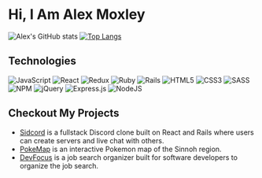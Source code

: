 # Hi, I Am Alex Moxley

![Alex's GitHub stats](https://github-readme-stats.vercel.app/api?username=amoxley-dev&theme=radical&show_icons=true)
[![Top Langs](https://github-readme-stats.vercel.app/api/top-langs/?username=amoxley-dev&layout=compact)](https://github.com/anuraghazra/github-readme-stats)

## Technologies

![JavaScript](https://img.shields.io/badge/javascript-%23323330.svg?style=for-the-badge&logo=javascript&logoColor=%23F7DF1E)
![React](https://img.shields.io/badge/react-%2320232a.svg?style=for-the-badge&logo=react&logoColor=%2361DAFB)
![Redux](https://img.shields.io/badge/redux-%23593d88.svg?style=for-the-badge&logo=redux&logoColor=white)
![Ruby](https://img.shields.io/badge/ruby-%23CC342D.svg?style=for-the-badge&logo=ruby&logoColor=white)
![Rails](https://img.shields.io/badge/rails-%23CC0000.svg?style=for-the-badge&logo=ruby-on-rails&logoColor=white)
![HTML5](https://img.shields.io/badge/html5-%23E34F26.svg?style=for-the-badge&logo=html5&logoColor=white)
![CSS3](https://img.shields.io/badge/css3-%231572B6.svg?style=for-the-badge&logo=css3&logoColor=white)
![SASS](https://img.shields.io/badge/SASS-hotpink.svg?style=for-the-badge&logo=SASS&logoColor=white)
![NPM](https://img.shields.io/badge/NPM-%23000000.svg?style=for-the-badge&logo=npm&logoColor=white)
![jQuery](https://img.shields.io/badge/jquery-%230769AD.svg?style=for-the-badge&logo=jquery&logoColor=white)
![Express.js](https://img.shields.io/badge/express.js-%23404d59.svg?style=for-the-badge&logo=express&logoColor=%2361DAFB)
![NodeJS](https://img.shields.io/badge/node.js-6DA55F?style=for-the-badge&logo=node.js&logoColor=white)

## Checkout My Projects

- [Sidcord](https://sidcord-1.herokuapp.com/#/) is a fullstack Discord clone built on React and Rails where users can create servers and live chat with others.
- [PokeMap](https://amoxley-dev.github.io/PokeMap/) is an interactive Pokemon map of the Sinnoh region.
- [DevFocus](https://devfocus.herokuapp.com/#/) is a job search organizer built for software developers to organize the job search.

